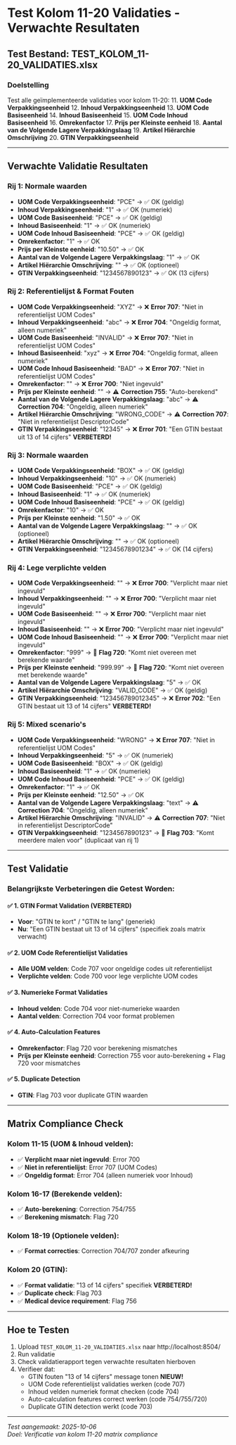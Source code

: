 # Test Kolom 11-20 Validaties - Verwachte Resultaten

## Test Bestand: TEST_KOLOM_11-20_VALIDATIES.xlsx

### Doelstelling
Test alle geïmplementeerde validaties voor kolom 11-20:
11. **UOM Code Verpakkingseenheid**
12. **Inhoud Verpakkingseenheid**
13. **UOM Code Basiseenheid**
14. **Inhoud Basiseenheid**
15. **UOM Code Inhoud Basiseenheid**
16. **Omrekenfactor**
17. **Prijs per Kleinste eenheid**
18. **Aantal van de Volgende Lagere Verpakkingslaag**
19. **Artikel Hiërarchie Omschrijving**
20. **GTIN Verpakkingseenheid**

---

## Verwachte Validatie Resultaten

### **Rij 1: Normale waarden**
- **UOM Code Verpakkingseenheid**: "PCE" → ✅ OK (geldig)
- **Inhoud Verpakkingseenheid**: "1" → ✅ OK (numeriek)
- **UOM Code Basiseenheid**: "PCE" → ✅ OK (geldig)
- **Inhoud Basiseenheid**: "1" → ✅ OK (numeriek)
- **UOM Code Inhoud Basiseenheid**: "PCE" → ✅ OK (geldig)
- **Omrekenfactor**: "1" → ✅ OK
- **Prijs per Kleinste eenheid**: "10.50" → ✅ OK
- **Aantal van de Volgende Lagere Verpakkingslaag**: "1" → ✅ OK
- **Artikel Hiërarchie Omschrijving**: "" → ✅ OK (optioneel)
- **GTIN Verpakkingseenheid**: "1234567890123" → ✅ OK (13 cijfers)

### **Rij 2: Referentielijst & Format Fouten**
- **UOM Code Verpakkingseenheid**: "XYZ" → ❌ **Error 707**: "Niet in referentielijst UOM Codes"
- **Inhoud Verpakkingseenheid**: "abc" → ❌ **Error 704**: "Ongeldig format, alleen numeriek"
- **UOM Code Basiseenheid**: "INVALID" → ❌ **Error 707**: "Niet in referentielijst UOM Codes"
- **Inhoud Basiseenheid**: "xyz" → ❌ **Error 704**: "Ongeldig format, alleen numeriek"
- **UOM Code Inhoud Basiseenheid**: "BAD" → ❌ **Error 707**: "Niet in referentielijst UOM Codes"
- **Omrekenfactor**: "" → ❌ **Error 700**: "Niet ingevuld"
- **Prijs per Kleinste eenheid**: "" → ⚠️ **Correction 755**: "Auto-berekend"
- **Aantal van de Volgende Lagere Verpakkingslaag**: "abc" → ⚠️ **Correction 704**: "Ongeldig, alleen numeriek"
- **Artikel Hiërarchie Omschrijving**: "WRONG_CODE" → ⚠️ **Correction 707**: "Niet in referentielijst DescriptorCode"
- **GTIN Verpakkingseenheid**: "12345" → ❌ **Error 701**: "Een GTIN bestaat uit 13 of 14 cijfers" **VERBETERD!**

### **Rij 3: Normale waarden**
- **UOM Code Verpakkingseenheid**: "BOX" → ✅ OK (geldig)
- **Inhoud Verpakkingseenheid**: "10" → ✅ OK (numeriek)
- **UOM Code Basiseenheid**: "PCE" → ✅ OK (geldig)
- **Inhoud Basiseenheid**: "1" → ✅ OK (numeriek)
- **UOM Code Inhoud Basiseenheid**: "PCE" → ✅ OK (geldig)
- **Omrekenfactor**: "10" → ✅ OK
- **Prijs per Kleinste eenheid**: "1.50" → ✅ OK
- **Aantal van de Volgende Lagere Verpakkingslaag**: "" → ✅ OK (optioneel)
- **Artikel Hiërarchie Omschrijving**: "" → ✅ OK (optioneel)
- **GTIN Verpakkingseenheid**: "12345678901234" → ✅ OK (14 cijfers)

### **Rij 4: Lege verplichte velden**
- **UOM Code Verpakkingseenheid**: "" → ❌ **Error 700**: "Verplicht maar niet ingevuld"
- **Inhoud Verpakkingseenheid**: "" → ❌ **Error 700**: "Verplicht maar niet ingevuld"
- **UOM Code Basiseenheid**: "" → ❌ **Error 700**: "Verplicht maar niet ingevuld"
- **Inhoud Basiseenheid**: "" → ❌ **Error 700**: "Verplicht maar niet ingevuld"
- **UOM Code Inhoud Basiseenheid**: "" → ❌ **Error 700**: "Verplicht maar niet ingevuld"
- **Omrekenfactor**: "999" → 🏴 **Flag 720**: "Komt niet overeen met berekende waarde"
- **Prijs per Kleinste eenheid**: "999.99" → 🏴 **Flag 720**: "Komt niet overeen met berekende waarde"
- **Aantal van de Volgende Lagere Verpakkingslaag**: "5" → ✅ OK
- **Artikel Hiërarchie Omschrijving**: "VALID_CODE" → ✅ OK (geldig)
- **GTIN Verpakkingseenheid**: "123456789012345" → ❌ **Error 702**: "Een GTIN bestaat uit 13 of 14 cijfers" **VERBETERD!**

### **Rij 5: Mixed scenario's**
- **UOM Code Verpakkingseenheid**: "WRONG" → ❌ **Error 707**: "Niet in referentielijst UOM Codes"
- **Inhoud Verpakkingseenheid**: "5" → ✅ OK (numeriek)
- **UOM Code Basiseenheid**: "BOX" → ✅ OK (geldig)
- **Inhoud Basiseenheid**: "1" → ✅ OK (numeriek)
- **UOM Code Inhoud Basiseenheid**: "PCE" → ✅ OK (geldig)
- **Omrekenfactor**: "1" → ✅ OK
- **Prijs per Kleinste eenheid**: "12.50" → ✅ OK
- **Aantal van de Volgende Lagere Verpakkingslaag**: "text" → ⚠️ **Correction 704**: "Ongeldig, alleen numeriek"
- **Artikel Hiërarchie Omschrijving**: "INVALID" → ⚠️ **Correction 707**: "Niet in referentielijst DescriptorCode"
- **GTIN Verpakkingseenheid**: "1234567890123" → 🏴 **Flag 703**: "Komt meerdere malen voor" (duplicaat van rij 1)

---

## Test Validatie

### **Belangrijkste Verbeteringen die Getest Worden:**

#### ✅ **1. GTIN Format Validation (VERBETERD)**
- **Voor**: "GTIN te kort" / "GTIN te lang" (generiek)
- **Nu**: "Een GTIN bestaat uit 13 of 14 cijfers" (specifiek zoals matrix verwacht)

#### ✅ **2. UOM Code Referentielijst Validaties**
- **Alle UOM velden**: Code 707 voor ongeldige codes uit referentielijst
- **Verplichte velden**: Code 700 voor lege verplichte UOM codes

#### ✅ **3. Numerieke Format Validaties**
- **Inhoud velden**: Code 704 voor niet-numerieke waarden
- **Aantal velden**: Correction 704 voor format problemen

#### ✅ **4. Auto-Calculation Features**
- **Omrekenfactor**: Flag 720 voor berekening mismatches
- **Prijs per Kleinste eenheid**: Correction 755 voor auto-berekening + Flag 720 voor mismatches

#### ✅ **5. Duplicate Detection**
- **GTIN**: Flag 703 voor duplicate GTIN waarden

---

## Matrix Compliance Check

### **Kolom 11-15 (UOM & Inhoud velden):**
- ✅ **Verplicht maar niet ingevuld**: Error 700
- ✅ **Niet in referentielijst**: Error 707 (UOM Codes)
- ✅ **Ongeldig format**: Error 704 (alleen numeriek voor Inhoud)

### **Kolom 16-17 (Berekende velden):**
- ✅ **Auto-berekening**: Correction 754/755
- ✅ **Berekening mismatch**: Flag 720

### **Kolom 18-19 (Optionele velden):**
- ✅ **Format correcties**: Correction 704/707 zonder afkeuring

### **Kolom 20 (GTIN):**
- ✅ **Format validatie**: "13 of 14 cijfers" specifiek **VERBETERD!**
- ✅ **Duplicate check**: Flag 703
- ✅ **Medical device requirement**: Flag 756

---

## Hoe te Testen

1. Upload `TEST_KOLOM_11-20_VALIDATIES.xlsx` naar http://localhost:8504/
2. Run validatie
3. Check validatierapport tegen verwachte resultaten hierboven
4. Verifieer dat:
   - GTIN fouten "13 of 14 cijfers" message tonen **NIEUW!**
   - UOM Code referentielijst validaties werken (code 707)
   - Inhoud velden numeriek format checken (code 704)
   - Auto-calculation features correct werken (code 754/755/720)
   - Duplicate GTIN detection werkt (code 703)

---

*Test aangemaakt: 2025-10-06*  
*Doel: Verificatie van kolom 11-20 matrix compliance*